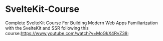 # SvelteKit-Course
Complete SvelteKit Course For Building Modern Web Apps
Familiarization with the SvelteKit and SSR following this course:https://www.youtube.com/watch?v=MoGkX4RvZ38;

